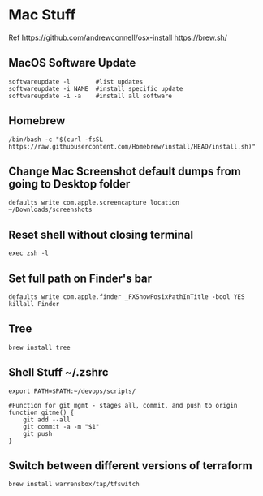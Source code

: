 # Mac Stuff
Ref
    https://github.com/andrewconnell/osx-install
    https://brew.sh/

## MacOS Software Update

    softwareupdate -l       #list updates
    softwareupdate -i NAME  #install specific update
    softwareupdate -i -a    #install all software
    
## Homebrew
    /bin/bash -c "$(curl -fsSL https://raw.githubusercontent.com/Homebrew/install/HEAD/install.sh)"
    

## Change Mac Screenshot default dumps from going to Desktop folder

    defaults write com.apple.screencapture location ~/Downloads/screenshots

## Reset shell without closing terminal

    exec zsh -l

## Set full path on Finder's bar

    defaults write com.apple.finder _FXShowPosixPathInTitle -bool YES
    killall Finder
    

## Tree

    brew install tree
    

## Shell Stuff ~/.zshrc

    export PATH=$PATH:~/devops/scripts/
    
    #Function for git mgmt - stages all, commit, and push to origin
    function gitme() {
        git add --all
        git commit -a -m "$1"
        git push
    }


## Switch between different versions of terraform

    brew install warrensbox/tap/tfswitch

 
